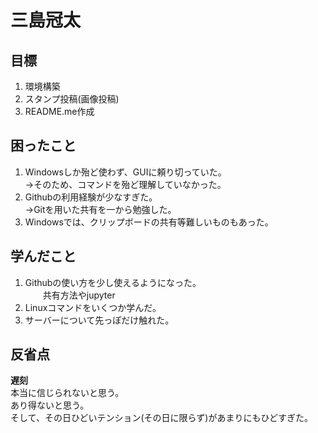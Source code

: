 # 三島冠太
## 目標
1. 環境構築
2. スタンプ投稿(画像投稿)
3. README.me作成
## 困ったこと
1. Windowsしか殆ど使わず、GUIに頼り切っていた。
<br>  →そのため、コマンドを殆ど理解していなかった。
2. Githubの利用経験が少なすぎた。
<br>  →Gitを用いた共有を一から勉強した。
3. Windowsでは、クリップボードの共有等難しいものもあった。
## 学んだこと
1. Githubの使い方を少し使えるようになった。
<br>　　共有方法やjupyter
2. Linuxコマンドをいくつか学んだ。
3. サーバーについて先っぽだけ触れた。
## 反省点
**遅刻**<br>
本当に信じられないと思う。<br>
あり得ないと思う。<br>
そして、その日ひどいテンション(その日に限らず)があまりにもひどすぎた。
